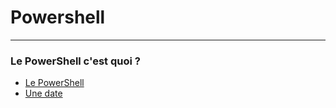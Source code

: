 # Powershell


-----

### Le PowerShell c'est quoi ? 
* [Le PowerShell](https://github.com/RonanF-lab/PowerShell/blob/main/Le%20PowerShell.md)
* [Une date](https://github.com/RonanF-lab/PowerShell/blob/main/Date.md)
